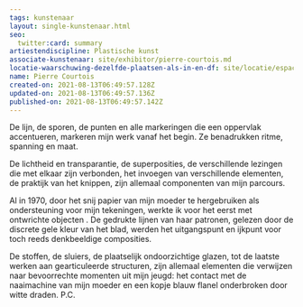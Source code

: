 ```yaml
---
tags: kunstenaar
layout: single-kunstenaar.html
seo:
  twitter:card: summary
artiestendiscipline: Plastische kunst
associate-kunstenaar: site/exhibitor/pierre-courtois.md
locatie-waarschuwing-dezelfde-plaatsen-als-in-en-df: site/locatie/espace-kamer-9-k9.md
name: Pierre Courtois
created-on: 2021-08-13T06:49:57.128Z
updated-on: 2021-08-13T06:49:57.136Z
published-on: 2021-08-13T06:49:57.142Z
---
```

<!--StartFragment-->

De lijn, de sporen, de punten en alle markeringen die een oppervlak accentueren, markeren mijn werk vanaf het begin. Ze benadrukken ritme, spanning en maat.

De lichtheid en transparantie, de superposities, de verschillende lezingen die met elkaar zijn verbonden, het invoegen van verschillende elementen, de praktijk van het knippen, zijn allemaal componenten van mijn parcours.

Al in 1970, door het snij papier van mijn moeder te hergebruiken als ondersteuning voor mijn tekeningen, werkte ik voor het eerst met ontwrichte objecten . De gedrukte lijnen van haar patronen, gelezen door de discrete gele kleur van het blad, werden het uitgangspunt en ijkpunt voor toch reeds denkbeeldige composities.

De stoffen, de sluiers, de plaatselijk ondoorzichtige glazen, tot de laatste werken aan gearticuleerde structuren, zijn allemaal elementen die verwijzen naar bevoorrechte momenten uit mijn jeugd: het contact met de naaimachine van mijn moeder en een kopje blauw flanel onderbroken door witte draden. P.C.



<!--EndFragment-->